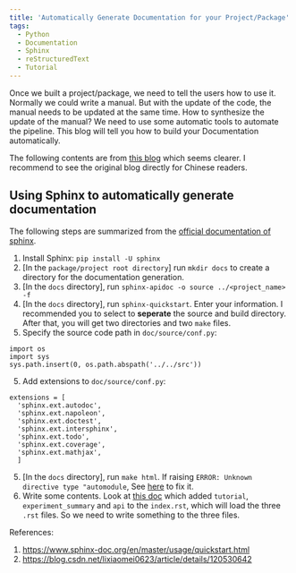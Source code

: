 ```yaml
---
title: 'Automatically Generate Documentation for your Project/Package'
tags:
  - Python
  - Documentation
  - Sphinx
  - reStructuredText
  - Tutorial
---
```



Once we built a project/package, we need to tell the users how to use it. Normally we could write a manual. But with the update of the code, the manual needs to be updated at the same time. How to synthesize the update of the manual? We need to use 
some automatic tools to automate the pipeline. This blog will tell you how to build your Documentation automatically.

The following contents are from [this blog](https://blog.csdn.net/lixiaomei0623/article/details/120530642) which seems clearer. I recommend to see the original blog directly for Chinese readers.

## Using Sphinx to automatically generate documentation
The following steps are summarized from the [official documentation of sphinx](https://www.sphinx-doc.org/en/master/usage/quickstart.html).

1. Install Sphinx: `pip install -U sphinx`
2. [In the `package/project root directory`] run `mkdir docs` to create a directory for the documentation generation.
3. [In the `docs` directory], run `sphinx-apidoc -o source ../<project_name> -f`
4. [In the `docs` directory], run `sphinx-quickstart`. Enter your information. I recommended you to select to **seperate** the source and build directory. After that, you will get two directories and two `make` files.
5. Specify the source code path in `doc/source/conf.py`:
  ```
  import os
  import sys
  sys.path.insert(0, os.path.abspath('../../src'))
  ```
5. Add extensions to `doc/source/conf.py`:
  ```
  extensions = [
    'sphinx.ext.autodoc',
    'sphinx.ext.napoleon',
    'sphinx.ext.doctest',
    'sphinx.ext.intersphinx',
    'sphinx.ext.todo',
    'sphinx.ext.coverage',
    'sphinx.ext.mathjax',
    ]
  ```
5. [In the `docs` directory], run `make html`. If raising `ERROR: Unknown directive type "automodule`, See [here](https://stackoverflow.com/questions/13516404/sphinx-error-unknown-directive-type-automodule-or-autoclass) to fix it.
6. Write some contents. Look at [this doc](https://github.com/Jingnan-Jia/socsa/blob/master/docs/source/index.rst) which added `tutorial`, `experiment_summary` and `api` to the `index.rst`, which will load the three `.rst` files. So we need to write something to the three files.





References:
1. https://www.sphinx-doc.org/en/master/usage/quickstart.html
2. https://blog.csdn.net/lixiaomei0623/article/details/120530642

